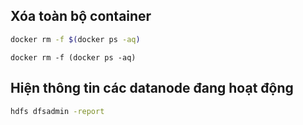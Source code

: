 ## Xóa toàn bộ container

```bash
docker rm -f $(docker ps -aq)
```

```fish
docker rm -f (docker ps -aq)
```

## Hiện thông tin các datanode đang hoạt động

```bash
hdfs dfsadmin -report
```